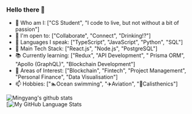 ### Hello there 👋

- 🔭 Who am I: ["CS Student", "I code to live, but not without a bit of passion"]
- 🤝 I'm open to: ["Collaborate", "Connect", "Drinking!?"]
- 🌱 Languages I speak: ["TypeScript", "JavaScript", "Python", "SQL"]
- 🔨 Main Tech Stack: ["React.js", "Node.js", "PostgreSQL"]
- 📚 Currently learning: ["Redux", "API Development", " Prisma ORM", "Apollo (GraphQL)", "Blockchain Development"]
- 🤔 Areas of Interest: ["Blockchain", "Fintech", "Project Management", "Personal Finance", "Data Visualisation"]
- 📫 Hobbies: ["🏊Ocean swimming", "✈️Aviation", "💪Calisthenics"]


![Mingyang's github stats](https://github-readme-stats.vercel.app/api?username=Mingyang-Li&theme=tokyonight&show_icons=true&card_width=100%)
<br>
[![My GitHub Language Stats](https://github-readme-stats.vercel.app/api/top-langs/?username=Mingyang-Li&langs_count=6&theme=tokyonight)
